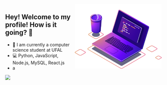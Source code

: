 <img src="img\computer-illustration.png"  width="280px" align="right">

## Hey! Welcome to my profile! How is it going? 👋

* 🚀 I am currently a computer science student at UFAL
* 💻 Python, JavaScript, Node.js, MySQL, React.js
* a

<p align="left">
  <a href="#" alt="Linkedin">
  <img src="https://img.shields.io/badge/-Linkedin-0e76a8?style=flat-square&logo=Linkedin&logoColor=white&link=LINK-DO-SEU-LINKEDIN" /></a>  
</p>  
